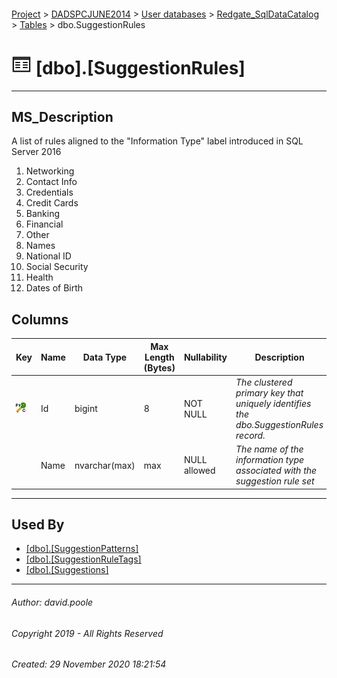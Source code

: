 #### 

[Project](../../../../readme.md) > [DADSPCJUNE2014](../../../readme.md) > [User databases](../../readme.md) > [Redgate_SqlDataCatalog](../readme.md) > [Tables](Tables.md) > dbo.SuggestionRules

# ![Tables](../../../../Images/Table32.png) [dbo].[SuggestionRules]

---

## <a name="#description"></a>MS_Description

A list of rules aligned to the "Information Type" label introduced in SQL Server 2016
1. Networking
2. Contact Info
3. Credentials
4. Credit Cards
5. Banking
6. Financial
7. Other
8. Names
9. National ID
10. Social Security
11. Health
12. Dates of Birth

## <a name="#columns"></a>Columns

| Key | Name | Data Type | Max Length (Bytes) | Nullability | Description |
|---|---|---|---|---|---|
| [![Cluster Primary Key PK_SuggestionRules: Id](../../../../Images/pkcluster.png)](#indexes) | Id | bigint | 8 | NOT NULL | _The clustered primary key that uniquely identifies the dbo.SuggestionRules record._ |
|  | Name | nvarchar(max) | max | NULL allowed | _The name of the information type associated with the suggestion rule set_ |


---

## <a name="#usedby"></a>Used By

* [[dbo].[SuggestionPatterns]](SuggestionPatterns.md)
* [[dbo].[SuggestionRuleTags]](SuggestionRuleTags.md)
* [[dbo].[Suggestions]](Suggestions.md)


---

###### Author:  david.poole

###### Copyright 2019 - All Rights Reserved

###### Created: 29 November 2020 18:21:54

